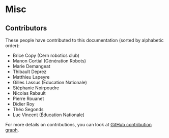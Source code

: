 # Misc
## Contributors
These people have contributed to this documentation (sorted by alphabetic order):
* Brice Copy (Cern robotics club)
* Manon Cortial (Génération Robots)
* Marie Demangeat
* Thibault Deprez
* Matthieu Lapeyre
* Gilles Lassus (Éducation Nationale)
* Stéphanie Noirpoudre
* Nicolas Rabault
* Pierre Rouanet
* Didier Roy
* Théo Segonds
* Luc Vincent (Éducation Nationale)

For more details on contributions, you can look at [GitHub contribution graph](https://github.com/poppy-project/poppy-docs/graphs/contributors).


